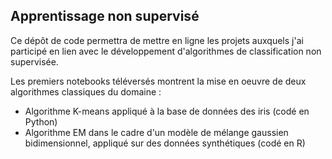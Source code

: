 ## Apprentissage non supervisé

Ce dépôt de code permettra de mettre en ligne les projets auxquels j'ai participé en lien avec le développement d'algorithmes de classification non supervisée.

Les premiers notebooks téléversés montrent la mise en oeuvre de deux algorithmes classiques du domaine : 

* Algorithme K-means appliqué à la base de données des iris (codé en Python)
* Algorithme EM dans le cadre d'un modèle de mélange gaussien bidimensionnel, appliqué sur des données synthétiques (codé en R)
